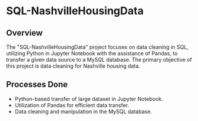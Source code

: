 # SQL-NashvilleHousingData

## Overview

The "SQL-NashvilleHousingData" project focuses on data cleaning in SQL, utilizing Python in Jupyter Notebook with the assistance of Pandas, to transfer a given data source to a MySQL database. The primary objective of this project is data cleaning for Nashville housing data.

## Processes Done

- Python-based transfer of large dataset in Jupyter Notebook.
- Utilization of Pandas for efficient data transfer.
- Data cleaning and manipulation in the MySQL database.
